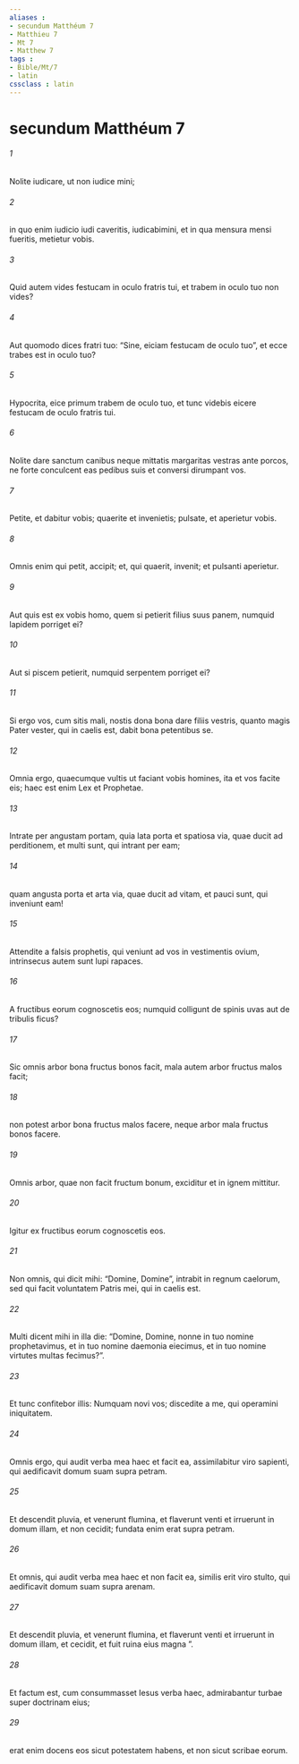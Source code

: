 ```yaml
---
aliases : 
- secundum Matthéum 7
- Matthieu 7
- Mt 7
- Matthew 7
tags : 
- Bible/Mt/7
- latin
cssclass : latin
---
```


# secundum Matthéum 7

###### 1
Nolite iudicare, ut non iudice mini; 
###### 2
in quo enim iudicio iudi caveritis, iudicabimini, et in qua mensura mensi fueritis, metietur vobis. 
###### 3
Quid autem vides festucam in oculo fratris tui, et trabem in oculo tuo non vides? 
###### 4
Aut quomodo dices fratri tuo: “Sine, eiciam festucam de oculo tuo”, et ecce trabes est in oculo tuo? 
###### 5
Hypocrita, eice primum trabem de oculo tuo, et tunc videbis eicere festucam de oculo fratris tui.
###### 6
Nolite dare sanctum canibus neque mittatis margaritas vestras ante porcos, ne forte conculcent eas pedibus suis et conversi dirumpant vos.
###### 7
Petite, et dabitur vobis; quaerite et invenietis; pulsate, et aperietur vobis. 
###### 8
Omnis enim qui petit, accipit; et, qui quaerit, invenit; et pulsanti aperietur. 
###### 9
Aut quis est ex vobis homo, quem si petierit filius suus panem, numquid lapidem porriget ei? 
###### 10
Aut si piscem petierit, numquid serpentem porriget ei? 
###### 11
Si ergo vos, cum sitis mali, nostis dona bona dare filiis vestris, quanto magis Pater vester, qui in caelis est, dabit bona petentibus se.
###### 12
Omnia ergo, quaecumque vultis ut faciant vobis homines, ita et vos facite eis; haec est enim Lex et Prophetae.
###### 13
Intrate per angustam portam, quia lata porta et spatiosa via, quae ducit ad perditionem, et multi sunt, qui intrant per eam; 
###### 14
quam angusta porta et arta via, quae ducit ad vitam, et pauci sunt, qui inveniunt eam!
###### 15
Attendite a falsis prophetis, qui veniunt ad vos in vestimentis ovium, intrinsecus autem sunt lupi rapaces. 
###### 16
A fructibus eorum cognoscetis eos; numquid colligunt de spinis uvas aut de tribulis ficus? 
###### 17
Sic omnis arbor bona fructus bonos facit, mala autem arbor fructus malos facit; 
###### 18
non potest arbor bona fructus malos facere, neque arbor mala fructus bonos facere. 
###### 19
Omnis arbor, quae non facit fructum bonum, exciditur et in ignem mittitur. 
###### 20
Igitur ex fructibus eorum cognoscetis eos.
###### 21
Non omnis, qui dicit mihi: “Domine, Domine”, intrabit in regnum caelorum, sed qui facit voluntatem Patris mei, qui in caelis est. 
###### 22
Multi dicent mihi in illa die: “Domine, Domine, nonne in tuo nomine prophetavimus, et in tuo nomine daemonia eiecimus, et in tuo nomine virtutes multas fecimus?”. 
###### 23
Et tunc confitebor illis: Numquam novi vos; discedite a me, qui operamini iniquitatem.
###### 24
Omnis ergo, qui audit verba mea haec et facit ea, assimilabitur viro sapienti, qui aedificavit domum suam supra petram. 
###### 25
Et descendit pluvia, et venerunt flumina, et flaverunt venti et irruerunt in domum illam, et non cecidit; fundata enim erat supra petram.
###### 26
Et omnis, qui audit verba mea haec et non facit ea, similis erit viro stulto, qui aedificavit domum suam supra arenam. 
###### 27
Et descendit pluvia, et venerunt flumina, et flaverunt venti et irruerunt in domum illam, et cecidit, et fuit ruina eius magna ”.
###### 28
Et factum est, cum consummasset Iesus verba haec, admirabantur turbae super doctrinam eius; 
###### 29
erat enim docens eos sicut potestatem habens, et non sicut scribae eorum.
